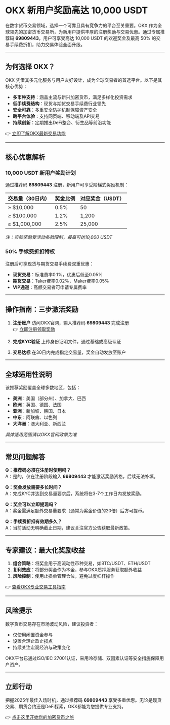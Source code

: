# OKX 新用户奖励高达 10,000 USDT

在数字货币交易领域，选择一个可靠且具有竞争力的平台至关重要。OKX 作为全球领先的加密货币交易所，为新用户提供丰厚的注册奖励与交易优惠。通过专属推荐码 **69809443**，用户可享受高达 10,000 USDT 的欢迎奖金及最高 50% 的交易手续费折扣，助力交易体验全面升级。

---

## 为何选择 OKX？

OKX 凭借其多元化服务与用户友好设计，成为全球交易者的首选平台。以下是其核心优势：

- **多币种支持**：涵盖主流与新兴加密货币，满足多样化投资需求
- **低手续费结构**：现货与期货交易手续费行业领先
- **安全可靠**：多重安全防护机制保障资产安全
- **跨平台体验**：支持网页端、移动端及API交易
- **持续创新**：定期推出DeFi整合、衍生品等前沿功能

👉 [立即了解OKX最新交易功能](https://bit.ly/okx_welcome)

---

## 核心优惠解析

### 10,000 USDT 新用户奖励计划
通过推荐码 **69809443** 注册，新用户可享受阶梯式奖励机制：

| 交易量（30日内） | 奖金比例 | 对应奖金（USDT） |
|------------------|----------|------------------|
| ≥ $10,000        | 0.5%     | 50               |
| ≥ $100,000       | 1.2%     | 1,200            |
| ≥ $1,000,000     | 2.5%     | 25,000           |

*注：实际奖励受活动条款限制，最高可达10,000 USDT*

### 50% 手续费折扣特权
注册后可享现货与期货交易手续费双重优惠：

- **现货交易**：标准费率0.1%，优惠后低至0.05%
- **期货交易**：Taker费率0.02%，Maker费率0.05%
- **VIP通道**：高额交易者可申请专属费率

---

## 操作指南：三步激活奖励

1. **注册账户**
   访问OKX官网，输入推荐码 **69809443** 完成注册  
   👉 [立即注册领取奖励](https://bit.ly/okx_welcome)

2. **完成KYC验证**
   上传身份证明文件，通过基础或高级认证

3. **交易达标**
   在30日内完成指定交易量，奖金自动发放至账户

---

## 全球适用性说明

该推荐奖励覆盖全球多数地区，包括：

- **美洲**：美国（部分州）、加拿大、巴西
- **欧洲**：英国、德国、法国
- **亚洲**：新加坡、韩国、日本
- **中东**：阿联酋、以色列
- **大洋洲**：澳大利亚、新西兰

*具体适用范围请以OKX官网政策为准*

---

## 常见问题解答

**Q：推荐码必须在注册时使用吗？**  
A：是的，仅在注册阶段输入 **69809443** 才能激活奖励资格，后续无法补填。

**Q：奖金发放需要多长时间？**  
A：完成KYC并达到交易量要求后，系统将在3-7个工作日内发放奖励。

**Q：奖金可以立即提现吗？**  
A：奖金需满足额外交易量要求（通常为奖金价值的20倍）后方可提币。

**Q：手续费折扣有效期多久？**  
A：当前活动无明确截止日期，建议关注官方公告获取最新政策。

---

## 专家建议：最大化奖励收益

1. **组合策略**：将奖金用于高流动性币种交易，如BTC/USDT、ETH/USDT
2. **复利效应**：将部分奖金作为本金，参与OKX质押服务获取额外收益
3. **风险控制**：使用止损单管理仓位，避免过度杠杆操作

👉 [查看OKX专业交易工具指南](https://bit.ly/okx_welcome)

---

## 风险提示

数字货币交易存在市场波动风险，建议投资者：
- 仅使用闲置资金参与
- 设置合理止盈止损点
- 持续关注宏观经济与政策变化

OKX平台已通过ISO/IEC 27001认证，采用冷存储、双因素认证等安全措施保障用户资产。

---

## 立即行动

把握2025年最佳入场时机，通过推荐码 **69809443** 享受多重优惠。无论是现货交易、期货合约还是DeFi探索，OKX都能为您提供专业支持。

👉 [点击这里开始您的加密货币之旅](https://bit.ly/okx_welcome)